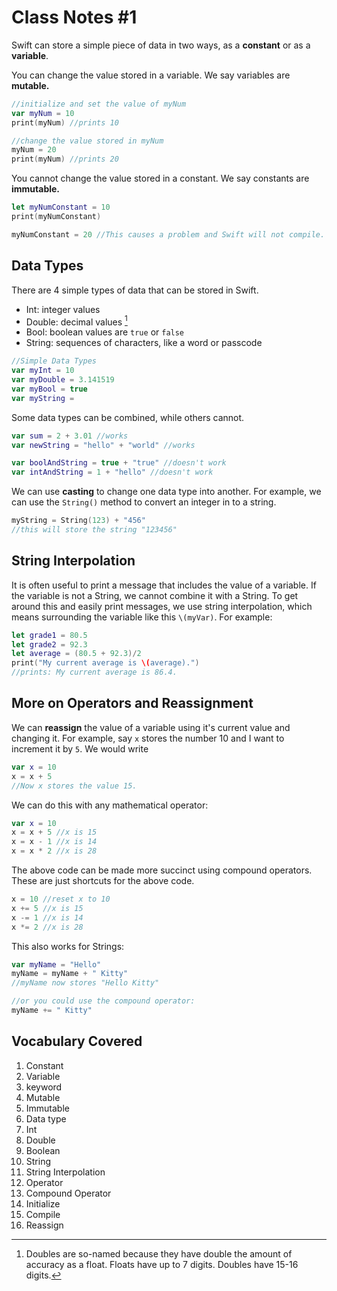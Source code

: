 # Class Notes #1

Swift can store a simple piece of data in two ways, as a <b>constant</b> or as a <b>variable</b>.

You can change the value stored in a variable. We say variables are <b>mutable.</b> 

```swift
//initialize and set the value of myNum
var myNum = 10
print(myNum) //prints 10

//change the value stored in myNum
myNum = 20
print(myNum) //prints 20
```

You cannot change the value stored in a constant. We say constants are <b>immutable.</b> 
```swift
let myNumConstant = 10
print(myNumConstant)

myNumConstant = 20 //This causes a problem and Swift will not compile.
```

## Data Types
There are 4 simple types of data that can be stored in Swift.
- Int: integer values
- Double: decimal values [^1]
- Bool: boolean values are `true` or `false`
- String: sequences of characters, like a word or passcode

```swift
//Simple Data Types
var myInt = 10
var myDouble = 3.141519
var myBool = true
var myString = 
```
Some data types can be combined, while others cannot.

```swift
var sum = 2 + 3.01 //works
var newString = "hello" + "world" //works

var boolAndString = true + "true" //doesn't work
var intAndString = 1 + "hello" //doesn't work
```
We can use <b>casting</b> to change one data type into another. For example, we can use the `String()` method to convert an integer in to a string.
```swift
myString = String(123) + "456"
//this will store the string "123456"
```

## String Interpolation
It is often useful to print a message that includes the value of a variable. If the variable is not a String, we cannot combine it with a String. To get around this and easily print messages, we use string interpolation, which means surrounding the variable like this `\(myVar)`. For example:
```swift
let grade1 = 80.5
let grade2 = 92.3
let average = (80.5 + 92.3)/2
print("My current average is \(average).")
//prints: My current average is 86.4.
```

## More on Operators and Reassignment
We can <b>reassign</b> the value of a variable using it's current value and changing it. For example, say `x` stores the number 10 and I want to increment it by `5`. We would write 
```swift
var x = 10
x = x + 5
//Now x stores the value 15.
```
We can do this with any mathematical operator:
```swift
var x = 10
x = x + 5 //x is 15
x = x - 1 //x is 14
x = x * 2 //x is 28
```
The above code can be made more succinct using compound operators. These are just shortcuts for the above code.
```swift
x = 10 //reset x to 10
x += 5 //x is 15
x -= 1 //x is 14
x *= 2 //x is 28
```
This also works for Strings:
```swift
var myName = "Hello"
myName = myName + " Kitty"
//myName now stores "Hello Kitty"

//or you could use the compound operator:
myName += " Kitty"
```


## Vocabulary Covered

1.  Constant
1.  Variable
1.  keyword
1.  Mutable
1.  Immutable
1.  Data type
1.  Int
1.  Double
1.  Boolean
1.  String
1.  String Interpolation
1.  Operator
1.  Compound Operator
1.  Initialize
1.  Compile
1. Reassign





[^1]: Doubles are so-named because they have double the amount of accuracy as a float. Floats have up to 7 digits. Doubles have 15-16 digits.